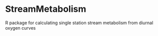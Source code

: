 # StreamMetabolism
R package for calculating single station stream metabolism from diurnal oxygen curves
